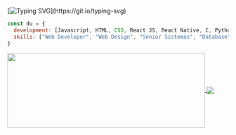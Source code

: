 [![Typing SVG](https://readme-typing-svg.demolab.com?font=Fira+Code&pause=1000&color=CE1162&width=435&lines=Hi%2C+I'm+Eduardo+Schmitt!)](https://git.io/typing-svg)

```javascript
const du = {
  development: [Javascript, HTML, CSS, React JS, React Native, C, Python, SQL],
  skills: ["Web Developer", "Web Design", "Senior Sistemas", "Database"],
}
```
<!-- 
### What I'm currently learning:

<img src="https://raw.githubusercontent.com/devicons/devicon/master/icons/photoshop/photoshop-line.svg" width="35px">&nbsp;&nbsp;&nbsp;&nbsp;
<img src="https://cdn.jsdelivr.net/gh/devicons/devicon@latest/icons/python/python-original.svg" width="35px">&nbsp;&nbsp;&nbsp;&nbsp;
<img src="https://www.vectorlogo.zone/logos/git-scm/git-scm-icon.svg" width="35px">&nbsp;&nbsp;&nbsp;&nbsp;
<img src="https://raw.githubusercontent.com/devicons/devicon/master/icons/linux/linux-original.svg" width="35px">&nbsp;&nbsp;&nbsp;&nbsp;
<img src="https://upload.wikimedia.org/wikipedia/commons/1/18/C_Programming_Language.svg" width="35px" height="35px">&nbsp;&nbsp;&nbsp;&nbsp;
<img src="https://upload.wikimedia.org/wikipedia/commons/thumb/9/99/Unofficial_JavaScript_logo_2.svg/480px-Unofficial_JavaScript_logo_2.svg.png" width="35px">&nbsp;&nbsp;&nbsp;&nbsp;
-->

<!-- ## My activities -->

<a href="https://github.com/eduardoschmitt/github-readme-stats">
  <img width=450 height=170 align="center" src="https://github-readme-stats.vercel.app/api?username=eduardoschmitt&text_color=fff&amp&title_color=f21170&amp&show_icons=true&icon_color=914BAF&bg_color=0D1117&hide_border=true" />
</a>

<a href="https://github.com/eduardoschmitt/github-readme-stats">
  <img align="center" src="https://github-readme-stats.vercel.app/api/top-langs/?username=eduardoschmitt&text_color=fff&amp&title_color=f21170&layout=compact&bg_color=0D1117&hide_border=true" />
</a>

<!--
Credits: [Pepyn0](https://github.com/Pepyn0)
Credits Code: https://github.com/Thaiane/Thaiane/blob/master/README.md
Credits Typing: https://github.com/DenverCoder1/readme-typing-svg
-->
